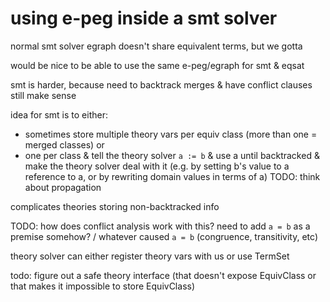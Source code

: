 

# using e-peg inside a smt solver

normal smt solver egraph doesn't share equivalent terms, but we gotta


would be nice to be able to use the same e-peg/egraph for smt & eqsat

smt is harder, because need to backtrack merges & have conflict clauses still make sense

idea for smt is to either:
- sometimes store multiple theory vars per equiv class
  (more than one = merged classes)
or
- one per class & tell the theory solver `a := b` & use a until backtracked
  & make the theory solver deal with it
  (e.g. by setting b's value to a reference to a, or by rewriting domain values in terms of a)
  TODO: think about propagation

complicates theories storing non-backtracked info

TODO: how does conflict analysis work with this?
need to add `a = b` as a premise somehow?
/ whatever caused `a = b` (congruence, transitivity, etc)


theory solver can either register theory vars with us or use TermSet

todo: figure out a safe theory interface (that doesn't expose EquivClass or that makes it impossible to store EquivClass)

